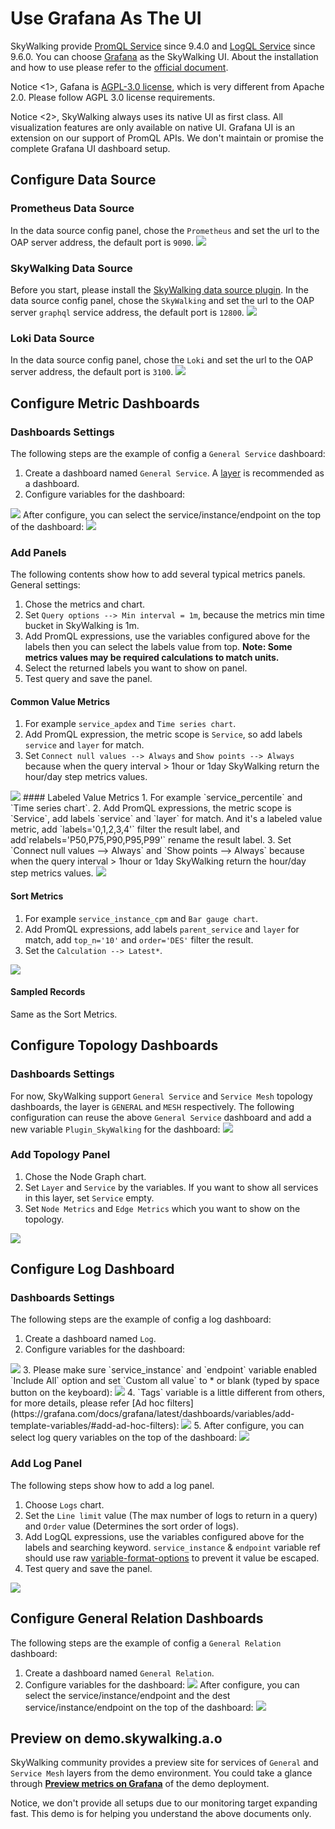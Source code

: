 # Use Grafana As The UI
SkyWalking provide [PromQL Service](../../api/promql-service.md) since 9.4.0 and [LogQL Service](../../api/logql-service.md) since 9.6.0. You can choose [Grafana](https://grafana.com/) 
as the SkyWalking UI. About the installation and how to use please refer to the [official document](https://grafana.com/docs/grafana/v9.3/).

Notice <1>, Gafana is [AGPL-3.0 license](https://github.com/grafana/grafana/blob/main/LICENSE), which is very different from Apache 2.0.
Please follow AGPL 3.0 license requirements.

Notice <2>, SkyWalking always uses its native UI as first class. All visualization features are only available on native UI.
Grafana UI is an extension on our support of PromQL APIs. We don't maintain or promise the complete Grafana UI dashboard setup.

## Configure Data Source
### Prometheus Data Source
In the data source config panel, chose the `Prometheus` and set the url to the OAP server address, the default port is `9090`.
<img src="https://skywalking.apache.org/screenshots/9.6.0/promql/grafana-datasource.jpg"/>

### SkyWalking Data Source
Before you start, please install the [SkyWalking data source plugin](https://github.com/apache/skywalking-grafana-plugins).
In the data source config panel, chose the `SkyWalking` and set the url to the OAP server `graphql` service address, the default port is `12800`.
<img src="https://skywalking.apache.org/screenshots/9.7.0/promql/grafana-skywalking-datasource.jpg"/>

### Loki Data Source
In the data source config panel, chose the `Loki` and set the url to the OAP server address, the default port is `3100`.
<img src="https://skywalking.apache.org/screenshots/9.6.0/logql/grafana-loki-datasource.jpg"/>

## Configure Metric Dashboards

### Dashboards Settings
The following steps are the example of config a `General Service` dashboard:
1. Create a dashboard named `General Service`. A [layer](../../../../oap-server/server-core/src/main/java/org/apache/skywalking/oap/server/core/analysis/Layer.java) is recommended as a dashboard.
2. Configure variables for the dashboard:
<img src="https://skywalking.apache.org/screenshots/9.6.0/promql/grafana-variables.jpg"/>
After configure, you can select the service/instance/endpoint on the top of the dashboard:
<img src="https://skywalking.apache.org/screenshots/9.6.0/promql/grafana-variables2.jpg"/>

### Add Panels
The following contents show how to add several typical metrics panels.
General settings:
1. Chose the metrics and chart. 
2. Set `Query options --> Min interval = 1m`, because the metrics min time bucket in SkyWalking is 1m.
3. Add PromQL expressions, use the variables configured above for the labels then you can select the labels value from top.
   **Note: Some metrics values may be required calculations to match units.**
4. Select the returned labels you want to show on panel.
5. Test query and save the panel.

#### Common Value Metrics
1. For example `service_apdex` and `Time series chart`.
2. Add PromQL expression, the metric scope is `Service`, so add labels `service` and `layer` for match.
3. Set `Connect null values --> Always` and `Show points --> Always` because when the query interval > 1hour or 1day SkyWalking return 
   the hour/day step metrics values.
<img src="https://skywalking.apache.org/screenshots/9.6.0/promql/grafana-panels.jpg"/>
#### Labeled Value Metrics
1. For example `service_percentile` and `Time series chart`.
2. Add PromQL expressions, the metric scope is `Service`, add labels `service` and `layer` for match.
   And it's a labeled value metric, add `labels='0,1,2,3,4'` filter the result label, and add`relabels='P50,P75,P90,P95,P99'` rename the result label.
3. Set `Connect null values --> Always` and `Show points --> Always` because when the query interval > 1hour or 1day SkyWalking return
   the hour/day step metrics values.
<img src="https://skywalking.apache.org/screenshots/9.6.0/promql/grafana-panels2.jpg"/>

#### Sort Metrics
1. For example `service_instance_cpm` and `Bar gauge chart`.
2. Add PromQL expressions, add labels `parent_service` and `layer` for match, add `top_n='10'` and `order='DES'` filter the result.
3. Set the `Calculation --> Latest*`.
<img src="https://skywalking.apache.org/screenshots/9.6.0/promql/grafana-panels3.jpg"/>

#### Sampled Records
Same as the Sort Metrics.

## Configure Topology Dashboards

### Dashboards Settings
For now, SkyWalking support `General Service` and `Service Mesh` topology dashboards, the layer is `GENERAL` and `MESH` respectively.
The following configuration can reuse the above `General Service` dashboard and add a new variable `Plugin_SkyWalking` for the dashboard:
<img src="https://skywalking.apache.org/screenshots/9.7.0/promql/grafana-variables-plugin-sw.jpg"/>

### Add Topology Panel
1. Chose the Node Graph chart.
2. Set `Layer` and `Service` by the variables. If you want to show all services in this layer, set `Service` empty.
3. Set `Node Metrics` and `Edge Metrics` which you want to show on the topology.
<img src="https://skywalking.apache.org/screenshots/9.7.0/promql/grafana-panels-topology.jpg"/>

## Configure Log Dashboard
### Dashboards Settings
The following steps are the example of config a log dashboard:
1. Create a dashboard named `Log`.
2. Configure variables for the dashboard:
<img src="https://skywalking.apache.org/screenshots/9.6.0/logql/grafana-loki-variables1.jpg"/>
3. Please make sure `service_instance` and `endpoint` variable enabled `Include All` option and set `Custom all value` to * or blank (typed by space button on the keyboard):
<img src="https://skywalking.apache.org/screenshots/9.6.0/logql/grafana-loki-variables2.jpg"/>
4. `Tags` variable is a little different from others, for more details, please refer [Ad hoc filters](https://grafana.com/docs/grafana/latest/dashboards/variables/add-template-variables/#add-ad-hoc-filters):
<img src="https://skywalking.apache.org/screenshots/9.6.0/logql/grafana-loki-variables3.jpg"/>
5. After configure, you can select log query variables on the top of the dashboard:
<img src="https://skywalking.apache.org/screenshots/9.6.0/logql/grafana-loki-variables4.jpg"/>

### Add Log Panel
The following steps show how to add a log panel.
1. Choose `Logs` chart.
2. Set the `Line limit` value (The max number of logs to return in a query) and `Order` value (Determines the sort order of logs).
3. Add LogQL expressions, use the variables configured above for the labels and searching keyword.
`service_instance` & `endpoint` variable ref should use raw [variable-format-options](https://grafana.com/docs/grafana/latest/dashboards/variables/variable-syntax/#advanced-variable-format-options)
to prevent it value be escaped.
4. Test query and save the panel.
<img src="https://skywalking.apache.org/screenshots/9.6.0/logql/grafana-logs-panel.jpg"/>

## Configure General Relation Dashboards
The following steps are the example of config a `General Relation` dashboard:
1. Create a dashboard named `General Relation`.
2. Configure variables for the dashboard:
   <img src="https://skywalking.apache.org/screenshots/10.0.1/promql/grafana-relation-variables1.jpg"/>
   After configure, you can select the service/instance/endpoint and the dest service/instance/endpoint on the top of the dashboard:
   <img src="https://skywalking.apache.org/screenshots/10.0.1/promql/grafana-relation-variables2.jpg"/>

## Preview on demo.skywalking.a.o
SkyWalking community provides a preview site for services of `General` and `Service Mesh` layers from the demo environment.
You could take a glance through [**Preview metrics on Grafana**](https://skywalking.apache.org/#demo) of the demo deployment.

Notice, we don't provide all setups due to our monitoring target expanding fast. This demo is for helping you understand the above documents only.
